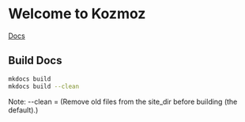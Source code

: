 # Welcome to Kozmoz


[Docs](docs/index.md)


## Build Docs
```bash
mkdocs build
mkdocs build --clean
```

Note: --clean = (Remove old files from the site_dir before building (the default).)
